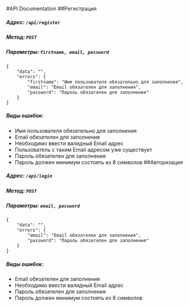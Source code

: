 #API Documentation 
##Регистрация 
##### Адрес: `/api/register`
##### Метод: `POST` 
##### Параметры: `firstname, email, password`

```
{ 
    "data": "", 
    "errors": { 
        "firstname": "Имя пользователя обязательно для заполнения", 
        "email": "Email обязателен для заполнения", 
        "password": "Пароль обязателен для заполнения" 
    } 
}
```
##### Виды ошибок: 
- Имя пользователя обязательно для заполнения 
- Email обязателен для заполнения 
- Необходимо ввести валидный Email адрес
- Пользователь с таким Email адресом уже существует
- Пароль обязателен для заполнения
- Пароль должен минимум состоять из 8 символов
##Авторизация 
##### Адрес: `/api/login` 
##### Метод: `POST` 
##### Параметры: `email, password`
``` 
{ 
    "data": "", 
    "errors": { 
        "email": "Email обязателен для заполнения", 
        "password": "Пароль обязателен для заполнения" 
    } 
}
``` 
##### Виды ошибок: 
- Email обязателен для заполнения 
- Необходимо ввести валидный Email адрес
- Пароль обязателен для заполнения 
- Пароль должен минимум состоять из 8 символов
